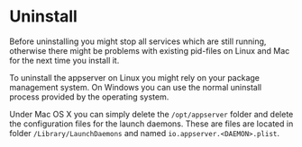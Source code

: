 # Uninstall

Before uninstalling you might stop all services which are still running, otherwise there might be problems with existing pid-files on Linux and Mac for the next time you install it.

To uninstall the appserver on Linux you might rely on your package management system. 
On Windows you can use the normal uninstall process provided by the operating system.

Under Mac OS X you can simply delete the `/opt/appserver` folder and delete the configuration
files for the launch daemons. These are files are located in folder `/Library/LaunchDaemons` and named `io.appserver.<DAEMON>.plist`.